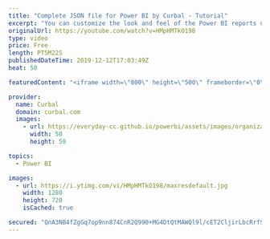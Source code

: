 ```yaml
---
title: "Complete JSON file for Power BI by Curbal - Tutorial"
excerpt: "You can customize the look and feel of the Power BI reports using the formatting pane for each specific visual or you can speed up the process by using a JSON file.\r  This feature (the JSON file) has been available for quite a while but the documentation is poor  and unfortunately, a lot of the elements"
originalUrl: https://youtube.com/watch?v=HMpHMTkO198
type: video
price: Free
length: PT5M22S
publishedDateTime: 2019-12-12T17:03:49Z
heat: 50

featuredContent: "<iframe width=\"800\" height=\"500\" frameborder=\"0\" src=\"https://www.youtube.com/embed/HMpHMTkO198\" allow=\"accelerometer; autoplay; encrypted-media; gyroscope; picture-in-picture\" allowfullscreen></iframe>"

provider:
  name: Curbal
  domain: curbal.com
  images:
    - url: https://everyday-cc.github.io/powerbi/assets/images/organizations/curbal.com-50x50.jpg
      width: 50
      height: 50

topics:
  - Power BI

images:
  - url: https://i.ytimg.com/vi/HMpHMTkO198/maxresdefault.jpg
    width: 1280
    height: 720
    isCached: true

secured: "QnA3NB4fZgGq7op9nn874CnR2Q990+MG4DtQtMAWQl9l/cET2CljirLbcRrfSVdIsvZULZvk0NeCv2w26Y3wnRUpyE3nNT3hhc7lQ5/fTNyombkkOBbufQ1643bl/rHL9ZJOA3/vW0SC2axSwrw2AxkRP6N7mRjaOvWjaorvAG3yXACWS6yCb18SmVE7H35mP1B6XBeNmjH4ROv0ykc8b+5tKQHh0JW7YpBAN4zK0ebsY1yfofSXgcerZYNRjRTHlyduLda7EmDVRFntakzjV8g8TcfxcNJDdo4n6aL7IZt6WAYWYi20zv+PJGiQo0BRXJUbI4MCVe5G0aslQh6i5nHJ0Muz5wuwril+9wYzjEWStfOp4lQqMQICfWqzc3ONTQ813agP3PqCTKOY9XvJSuvbjq/mBH3LHe2CwDbWxiQ=;zWrcQXzcmYiEh34T7XL9Fw=="
---
```


